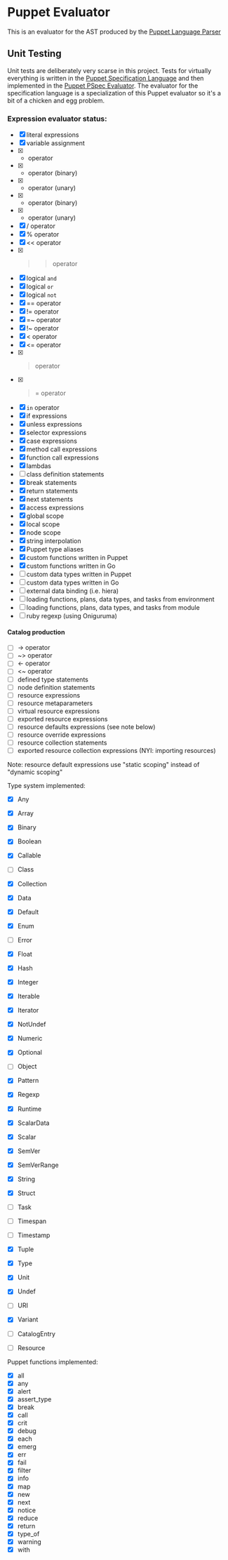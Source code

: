 # Puppet Evaluator

This is an evaluator for the AST produced by the [Puppet Language Parser](/puppetlabs/go-parser)

## Unit Testing

Unit tests are deliberately very scarse in this project. Tests for virtually everything is written
in the [Puppet Specification Language](https://docs.google.com/document/d/1VySubOiw8pD99OucVjk0ueyw2xlq4ky4WIWkV6Qoq64)
and then implemented in the [Puppet PSpec Evaluator](/puppetlabs/go-pspec). The evaluator for the
specification language is a specialization of this Puppet evaluator so it's a bit of a chicken and egg
problem.

### Expression evaluator status:

* [x] literal expressions
* [x] variable assignment
* [x] + operator
* [x] - operator (binary)
* [x] - operator (unary)
* [x] * operator (binary)
* [x] * operator (unary)
* [x] / operator
* [x] % operator
* [x] << operator
* [x] >> operator
* [x] logical `and`
* [x] logical `or`
* [x] logical `not`
* [x] == operator
* [x] != operator
* [x] =~ operator
* [x] !~ operator
* [x] < operator
* [x] <= operator
* [x] > operator
* [x] >= operator
* [x] `in` operator
* [x] if expressions
* [x] unless expressions
* [x] selector expressions
* [x] case expressions
* [x] method call expressions
* [x] function call expressions
* [x] lambdas
* [ ] class definition statements
* [x] break statements
* [x] return statements
* [x] next statements
* [x] access expressions
* [x] global scope
* [x] local scope
* [x] node scope
* [x] string interpolation
* [x] Puppet type aliases
* [x] custom functions written in Puppet
* [x] custom functions written in Go
* [ ] custom data types written in Puppet
* [ ] custom data types written in Go
* [ ] external data binding (i.e. hiera)
* [ ] loading functions, plans, data types, and tasks from environment
* [ ] loading functions, plans, data types, and tasks from module
* [ ] ruby regexp (using Oniguruma)

#### Catalog production
* [ ] -> operator
* [ ] ~> operator
* [ ] <- operator
* [ ] <~ operator
* [ ] defined type statements
* [ ] node definition statements
* [ ] resource expressions
* [ ] resource metaparameters
* [ ] virtual resource expressions
* [ ] exported resource expressions
* [ ] resource defaults expressions (see note below)
* [ ] resource override expressions
* [ ] resource collection statements
* [ ] exported resource collection expressions (NYI: importing resources)

Note: resource default expressions use "static scoping" instead of "dynamic scoping"

Type system implemented:

* [x] Any
* [x] Array
* [x] Binary
* [x] Boolean
* [x] Callable
* [ ] Class
* [x] Collection
* [x] Data
* [x] Default
* [x] Enum
* [ ] Error
* [x] Float
* [x] Hash
* [x] Integer
* [x] Iterable
* [x] Iterator
* [x] NotUndef
* [x] Numeric
* [x] Optional
* [ ] Object
* [x] Pattern
* [x] Regexp
* [x] Runtime
* [x] ScalarData
* [x] Scalar
* [x] SemVer
* [x] SemVerRange
* [x] String
* [x] Struct
* [ ] Task
* [ ] Timespan
* [ ] Timestamp
* [x] Tuple
* [x] Type
* [x] Unit
* [x] Undef
* [ ] URI
* [x] Variant

* [ ] CatalogEntry
* [ ] Resource

Puppet functions implemented:

* [x] all
* [x] any
* [x] alert
* [x] assert_type
* [x] break
* [x] call
* [x] crit
* [x] debug
* [x] each
* [x] emerg
* [x] err
* [x] fail
* [x] filter
* [x] info
* [x] map
* [x] new
* [x] next
* [x] notice
* [x] reduce
* [x] return
* [x] type_of
* [x] warning
* [x] with
